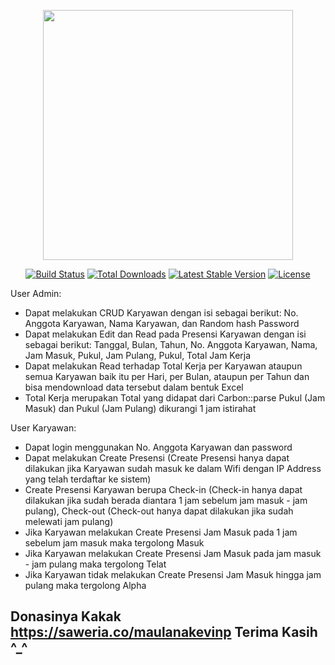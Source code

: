 <p align="center"><img src="https://raw.githubusercontent.com/laravel/art/master/logo-lockup/5%20SVG/2%20CMYK/1%20Full%20Color/laravel-logolockup-cmyk-red.svg" width="400"></p>

<p align="center">
<a href="https://travis-ci.org/laravel/framework"><img src="https://travis-ci.org/laravel/framework.svg" alt="Build Status"></a>
<a href="https://packagist.org/packages/laravel/framework"><img src="https://poser.pugx.org/laravel/framework/d/total.svg" alt="Total Downloads"></a>
<a href="https://packagist.org/packages/laravel/framework"><img src="https://poser.pugx.org/laravel/framework/v/stable.svg" alt="Latest Stable Version"></a>
<a href="https://packagist.org/packages/laravel/framework"><img src="https://poser.pugx.org/laravel/framework/license.svg" alt="License"></a>
</p>

User Admin:
- Dapat melakukan CRUD Karyawan dengan isi sebagai berikut: No. Anggota Karyawan, Nama Karyawan, dan Random hash Password
- Dapat melakukan Edit dan Read pada Presensi Karyawan dengan isi sebagai berikut: Tanggal, Bulan, Tahun, No. Anggota Karyawan, Nama, Jam Masuk, Pukul, Jam Pulang, Pukul, Total Jam Kerja
- Dapat melakukan Read terhadap Total Kerja per Karyawan ataupun semua Karyawan baik itu per Hari, per Bulan, ataupun per Tahun dan bisa mendownload data tersebut dalam bentuk Excel
- Total Kerja merupakan Total yang didapat dari Carbon::parse Pukul (Jam Masuk) dan Pukul (Jam Pulang) dikurangi 1 jam istirahat

User Karyawan:
- Dapat login menggunakan No. Anggota Karyawan dan password
- Dapat melakukan Create Presensi (Create Presensi hanya dapat dilakukan jika Karyawan sudah masuk ke dalam Wifi dengan IP Address yang telah terdaftar ke sistem)
- Create Presensi Karyawan berupa Check-in (Check-in hanya dapat dilakukan jika sudah berada diantara 1 jam sebelum jam masuk - jam pulang), Check-out (Check-out hanya dapat dilakukan jika sudah melewati jam pulang)
- Jika Karyawan melakukan Create Presensi Jam Masuk pada 1 jam sebelum jam masuk maka tergolong Masuk
- Jika Karyawan melakukan Create Presensi Jam Masuk pada jam masuk - jam pulang maka tergolong Telat
- Jika Karyawan tidak melakukan Create Presensi Jam Masuk hingga jam pulang maka tergolong Alpha

## Donasinya Kakak https://saweria.co/maulanakevinp Terima Kasih ^_^

